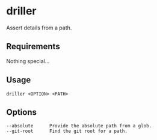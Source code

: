 # driller

Assert details from a path.

## Requirements

Nothing special...

## Usage

`driller <OPTION> <PATH>`


## Options

    --absolute      Provide the absolute path from a glob.
    --git-root      Find the git root for a path.
